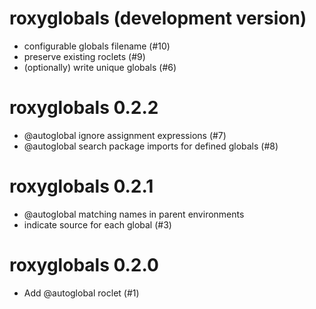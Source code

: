 # roxyglobals (development version)

- configurable globals filename (#10)
- preserve existing roclets (#9)
- (optionally) write unique globals (#6)

# roxyglobals 0.2.2

- @autoglobal ignore assignment expressions (#7)
- @autoglobal search package imports for defined globals (#8)

# roxyglobals 0.2.1

- @autoglobal matching names in parent environments
- indicate source for each global (#3)

# roxyglobals 0.2.0

- Add @autoglobal roclet (#1)
